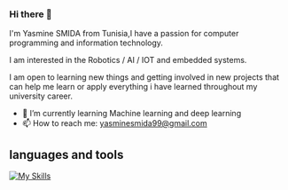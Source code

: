### Hi there 👋
I'm Yasmine SMIDA from Tunisia,I have a passion for computer programming and information technology.

 I am interested in the Robotics / AI / IOT  and embedded systems.
 
 I am open to learning new things and getting involved in new projects that can help me learn or apply everything i have learned throughout my university career.

- 🌱 I’m currently learning Machine learning and deep learning
-  📫 How to reach me: yasminesmida99@gmail.com

## languages and tools
[![My Skills](https://skills.thijs.gg/icons?i=java,c,css,git,html,js,py,androidstudio,arduino,bootstrap,flask,linux,php,raspberrypi,stackoverflow,tensorflow,visualstudio,vscode,opencv&theme=light)](https://skills.thijs.gg)

<!--
**yasmine01545/yasmine01545** is a ✨ _special_ ✨ repository because its `README.md` (this file) appears on your GitHub profile.

Here are some ideas to get you started:

- 🔭 I’m currently working on ...
- 🌱 I’m currently learning Machine learning and deep learning
- 👯 I’m looking to collaborate on ...
- 🤔 I’m looking for help with ...
- 💬 Ask me about ...
- 📫 How to reach me: ...
- 😄 Pronouns: ...
- ⚡ Fun fact: ...
-->
